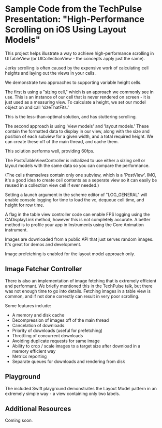 #  Sample Code from the TechPulse Presentation: "High-Performance Scrolling on iOS Using Layout Models"


This project helps illustrate a way to achieve high-performance scrolling in UITableView (or UICollectionView - the concepts apply just the same). 

Jerky scrolling is often caused by the expensive work of calculating cell heights and laying out the views in your cells.

We demonstrate two approaches to supporting variable height cells.

The first is using a "sizing cell," which is an approach we commonly see in use. This is an instance of our cell that is never rendered on screen - it is just used as a measuring view. To calculate a height, we set our model object on and call 'sizeThatFits.' 

This is the less-than-optimal solution, and has stuttering scrolling.

The second approach is using 'view models' and 'layout models.' These contain the formatted data to display in our view, along with the size and position of each subview for a given width, and a total required height. We can create these off of the main thread, and cache them. 

This solution performs well, providing 60fps.

The PostsTableViewController is initialized to use either a sizing cell or layout models with the same data so you can compare the performance.

(The cells themselves contain only one subview, which is a 'PostView'. IMO, it's a good idea to create cell contents as a seperate view so it can easily be reused in a collection view cell if ever needed.)

Setting a launch argument in the scheme editor of "LOG_GENERAL" will enable console logging for time to load the vc, dequeue cell time, and height for row time.

A flag in the table view controller code can enable FPS logging using the CADisplayLink method, however this is not completely accurate. A better method is to profile your app in Instruments using the Core Animation instrument.

Images are downloaded from a public API that just serves random images. It's great for demos and development. 

Image prefetching is enabled for the layout model approach only.

## Image Fetcher Controller

There is also an implementation of image fetching that is extremely efficient and performant. We briefly mentioned this in the TechPulse talk, but there was not enough time to go into details. Fetching images in a table view is common, and if not done correctly can result in very poor scrolling.

Some features include:

- A memory and disk cache
- Decompression of images off of the main thread
- Cancelation of downloads
- Priority of downloads (useful for prefetching)
- Throttling of concurrent downloads
- Avoiding duplicate requests for same image
- Ability to crop / scale images to a target size after download in a memory efficient way
- Metrics reporting
- Separate queues for downloads and rendering from disk

## Playground

The included Swift playground demonstrates the Layout Model pattern in an extremely simple way - a view containing only two labels.

## Additional Resources

Coming soon.
